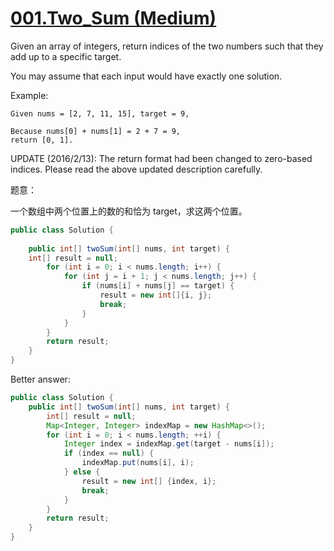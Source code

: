 [001.Two_Sum (Medium)](https://leetcode.com/problems/Two-Sum/)
===

Given an array of integers, return indices of the two numbers such that they add up to a specific target.

You may assume that each input would have exactly one solution.

Example:
```
Given nums = [2, 7, 11, 15], target = 9,

Because nums[0] + nums[1] = 2 + 7 = 9,
return [0, 1].
```
UPDATE (2016/2/13):
The return format had been changed to zero-based indices. Please read the above updated description carefully.

题意：

一个数组中两个位置上的数的和恰为 target，求这两个位置。

```java
public class Solution {
    
    public int[] twoSum(int[] nums, int target) {
    int[] result = null;
        for (int i = 0; i < nums.length; i++) {
            for (int j = i + 1; j < nums.length; j++) {
                if (nums[i] + nums[j] == target) {
                    result = new int[]{i, j};
                    break;
                }
            }
        }
        return result;
    }
}
```

Better answer:

```java
public class Solution {
    public int[] twoSum(int[] nums, int target) {
        int[] result = null;
        Map<Integer, Integer> indexMap = new HashMap<>();
        for (int i = 0; i < nums.length; ++i) {
            Integer index = indexMap.get(target - nums[i]);
            if (index == null) {
                indexMap.put(nums[i], i);
            } else {
                result = new int[] {index, i};
                break;
            }
        }
        return result;
    }
}
```
